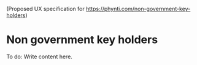 (Proposed UX specification for https://phynti.com/non-government-key-holders)

# Non government key holders

To do: Write content here.
